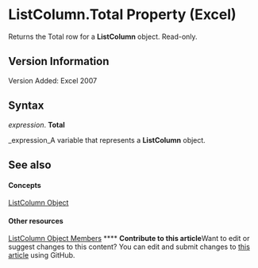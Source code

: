 
# ListColumn.Total Property (Excel)

Returns the Total row for a  **ListColumn** object. Read-only.


## Version Information

Version Added: Excel 2007 


## Syntax

 _expression_. **Total**

 _expression_A variable that represents a  **ListColumn** object.


## See also


#### Concepts


 [ListColumn Object](c2060e4a-2340-c606-f272-1e4dad6964d0.md)
#### Other resources


 [ListColumn Object Members](fc0854b0-0c1b-639c-f060-c6cd68279496.md)
****   **Contribute to this article**Want to edit or suggest changes to this content? You can edit and submit changes to  [this article](https://github.com/jhershey00/VBA_Excel_Test/OpenXMLCon/articles/e3a2fd3c-560f-2743-e45e-5e472e45e10c.md) using GitHub.

